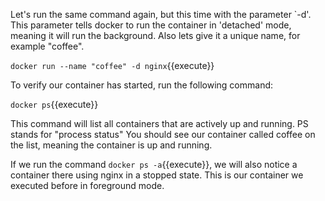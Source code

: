 Let's run the same command again, but this time with the parameter `-d'.
This parameter tells docker to run the container in 'detached' mode, meaning it will run the background. 
Also lets give it a unique name, for example "coffee".

`docker run --name "coffee" -d nginx`{{execute}}

To verify our container has started, run the following command:

`docker ps`{{execute}}

This command will list all containers that are actively up and running. PS stands for "process status"
You should see our container called coffee on the list, meaning the container is up and running.

If we run the command `docker ps -a`{{execute}}, we will also notice a container there using nginx in a stopped state.
This is our container we executed before in foreground mode.
